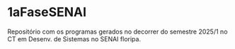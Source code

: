 # 1aFaseSENAI
Repositório com os programas gerados no decorrer do semestre 2025/1 no CT em Desenv. de Sistemas no SENAI floripa.
